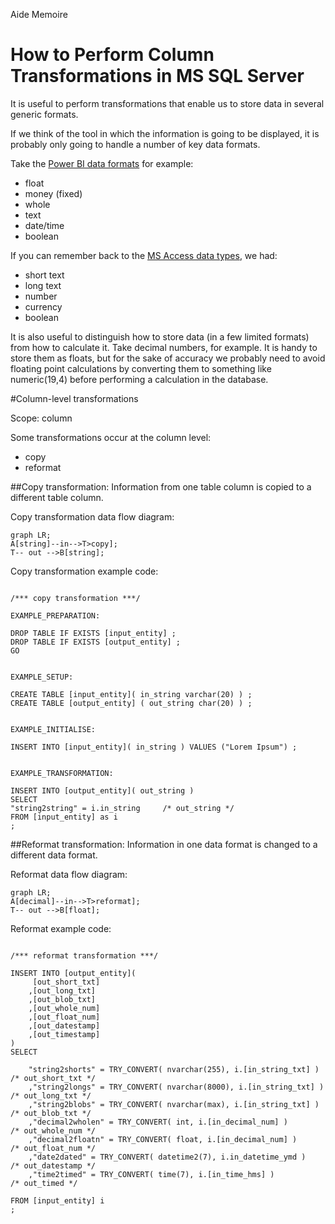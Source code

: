 Aide Memoire 

How to Perform Column Transformations in MS SQL Server 
====================================================== 

It is useful to perform transformations that enable us to store data in several generic formats. 

If we think of the tool in which the information is going to be displayed, it is probably only going to handle a number of key data formats. 

Take the [Power BI data formats](https://learn.microsoft.com/en-us/power-bi/connect-data/desktop-data-types) for example: 
- float 
- money (fixed) 
- whole 
- text 
- date/time 
- boolean 

If you can remember back to the [MS Access data types](https://support.microsoft.com/en-us/office/data-types-for-access-desktop-databases-df2b83ba-cef6-436d-b679-3418f622e482), we had: 
- short text 
- long text 
- number 
- currency 
- boolean 


It is also useful to distinguish how to store data (in a few limited formats) from how to calculate it. 
Take decimal numbers, for example. It is handy to store them as floats, but for the sake of accuracy we probably need to avoid floating point calculations by converting them to something like numeric(19,4) before performing a calculation in the database. 


#Column-level transformations 

Scope: column  

Some transformations occur at the column level: 
- copy 
- reformat   


##Copy transformation: 
Information from one table column is copied to a different table column. 

Copy transformation data flow diagram: 

```mermaid 
graph LR; 
A[string]--in-->T>copy]; 
T-- out -->B[string];
``` 

Copy transformation example code:  

```tsql 

/*** copy transformation ***/ 

EXAMPLE_PREPARATION: 

DROP TABLE IF EXISTS [input_entity] ; 
DROP TABLE IF EXISTS [output_entity] ; 
GO 


EXAMPLE_SETUP: 

CREATE TABLE [input_entity]( in_string varchar(20) ) ; 
CREATE TABLE [output_entity] ( out_string char(20) ) ; 


EXAMPLE_INITIALISE: 

INSERT INTO [input_entity]( in_string ) VALUES ("Lorem Ipsum") ; 


EXAMPLE_TRANSFORMATION: 

INSERT INTO [output_entity]( out_string ) 
SELECT 
"string2string" = i.in_string     /* out_string */ 
FROM [input_entity] as i 
; 

``` 

##Reformat transformation: 
Information in one data format is changed to a different data format. 

Reformat data flow diagram: 

```mermaid 
graph LR; 
A[decimal]--in-->T>reformat]; 
T-- out -->B[float];
``` 


Reformat example code: 

```tsql 

/*** reformat transformation ***/ 

INSERT INTO [output_entity]( 
     [out_short_txt]
    ,[out_long_txt] 
    ,[out_blob_txt] 
    ,[out_whole_num] 
    ,[out_float_num] 
    ,[out_datestamp] 
    ,[out_timestamp]
) 
SELECT 

    "string2shorts" = TRY_CONVERT( nvarchar(255), i.[in_string_txt] )     /* out_short_txt */ 
    ,"string2longs" = TRY_CONVERT( nvarchar(8000), i.[in_string_txt] )     /* out_long_txt */ 
    ,"string2blobs" = TRY_CONVERT( nvarchar(max), i.[in_string_txt] )      /* out_blob_txt */ 
    ,"decimal2wholen" = TRY_CONVERT( int, i.[in_decimal_num] )           /* out_whole_num */ 
    ,"decimal2floatn" = TRY_CONVERT( float, i.[in_decimal_num] )         /* out_float_num */ 
    ,"date2dated" = TRY_CONVERT( datetime2(7), i.in_datetime_ymd )       /* out_datestamp */ 
    ,"time2timed" = TRY_CONVERT( time(7), i.[in_time_hms] )               /* out_timed */  

FROM [input_entity] i 
; 

``` 

